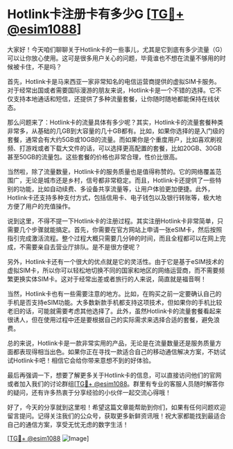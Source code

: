 # Hotlink卡注册卡有多少G [[TG💪+ @esim1088](https://t.me/s/esim1088)]

大家好！今天咱们聊聊关于Hotlink卡的一些事儿，尤其是它到底有多少流量（G）可以让你放心使用。这可是很多用户关心的问题，毕竟谁也不想在流量不够用的时候被卡住，不是吗？

首先，Hotlink卡是马来西亚一家非常知名的电信运营商提供的虚拟SIM卡服务。对于经常出国或者需要国际漫游的朋友来说，Hotlink卡是一个不错的选择。它不仅支持本地通话和短信，还提供了多种流量套餐，让你随时随地都能保持在线状态。

那么问题来了：Hotlink卡的流量具体有多少呢？其实，Hotlink卡的流量套餐种类非常多，从基础的几GB到大容量的几十GB都有。比如，如果你选择的是入门级的套餐，通常会有大约5GB或10GB的流量。而如果你是个重度用户，比如喜欢刷视频、打游戏或者下载大文件的话，可以选择更高配置的套餐，比如20GB、30GB甚至50GB的流量包。这些套餐的价格也非常合理，性价比很高。

当然啦，除了流量数量，Hotlink卡的服务质量也是值得称赞的。它的网络覆盖范围广，无论是城市还是乡村，信号都非常稳定。而且，Hotlink卡还提供了一些特别的功能，比如自动续费、多设备共享流量等，让用户体验更加便捷。此外，Hotlink卡还支持多种支付方式，包括信用卡、电子钱包以及银行转账等，极大地方便了用户的充值操作。

说到这里，不得不提一下Hotlink卡的注册过程。其实注册Hotlink卡非常简单，只需要几个步骤就能搞定。首先，你需要在官方网站上申请一张eSIM卡，然后按照指引完成激活流程。整个过程大概只需要几分钟的时间，而且全程都可以在网上完成，不需要亲自去营业厅排队。是不是很方便呢？

另外，Hotlink卡还有一个很大的优点就是它的灵活性。由于它是基于eSIM技术的虚拟SIM卡，所以你可以轻松地切换不同的国家和地区的网络运营商，而不需要频繁更换实体SIM卡。这对于经常出差或者旅行的人来说，简直就是福音啊！

当然，Hotlink卡也有一些需要注意的地方。比如，在购买之前一定要确认自己的手机是否支持eSIM功能。大多数新款手机都支持这项技术，但如果你的手机比较老旧的话，可能就需要考虑其他选择了。此外，虽然Hotlink卡的流量套餐看起来很诱人，但在使用过程中还是要根据自己的实际需求来选择合适的套餐，避免浪费。

总的来说，Hotlink卡是一款非常实用的产品，无论是在流量数量还是服务质量方面都表现得相当出色。如果你正在寻找一款适合自己的移动通信解决方案，不妨试试Hotlink卡吧！相信它会给你带来意想不到的好体验。

最后再强调一下，想要了解更多关于Hotlink卡的信息，可以直接访问他们的官网或者加入我们的讨论群组[[TG💪+ @esim1088](https://t.me/s/esim1088)。群里有专业的客服人员随时解答你的疑问，还有许多热衷于分享经验的小伙伴一起交流心得哦！

好了，今天的分享就到这里啦！希望这篇文章能帮助到你们，如果有任何问题欢迎留言提问。记得关注我们的公众号，获取更多新鲜资讯哦！祝大家都能找到最适合自己的通信方案，享受无忧无虑的数字生活！

[[TG💪+ @esim1088](https://t.me/s/esim1088) ![Image](https://i.postimg.cc/4NQfJmqS/Snipaste-2025-05-13-00-14-12.png)]